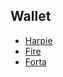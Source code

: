 ## Wallet

*   [Harpie](https://harpie.io/)
*   [Fire](https://www.joinfire.xyz/)
*   [Forta](https://forta.org/)
